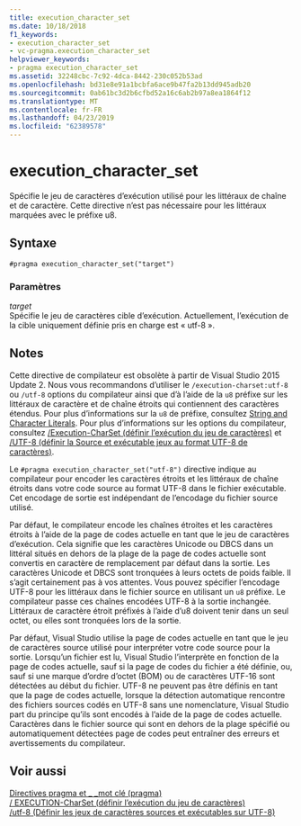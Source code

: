 ```yaml
---
title: execution_character_set
ms.date: 10/18/2018
f1_keywords:
- execution_character_set
- vc-pragma.execution_character_set
helpviewer_keywords:
- pragma execution_character_set
ms.assetid: 32248cbc-7c92-4dca-8442-230c052b53ad
ms.openlocfilehash: bd31e8e91a1bcbfa6ace9b47fa2b13dd945adb20
ms.sourcegitcommit: 0ab61bc3d2b6cfbd52a16c6ab2b97a8ea1864f12
ms.translationtype: MT
ms.contentlocale: fr-FR
ms.lasthandoff: 04/23/2019
ms.locfileid: "62389578"
---
```

# <a name="executioncharacterset"></a>execution_character_set

Spécifie le jeu de caractères d’exécution utilisé pour les littéraux de chaîne et de caractère. Cette directive n’est pas nécessaire pour les littéraux marquées avec le préfixe u8.

## <a name="syntax"></a>Syntaxe

```
#pragma execution_character_set("target")
```

### <a name="parameters"></a>Paramètres

*target*<br/>
Spécifie le jeu de caractères cible d’exécution. Actuellement, l’exécution de la cible uniquement définie pris en charge est « utf-8 ».

## <a name="remarks"></a>Notes

Cette directive de compilateur est obsolète à partir de Visual Studio 2015 Update 2. Nous vous recommandons d’utiliser le `/execution-charset:utf-8` ou `/utf-8` options du compilateur ainsi que d’à l’aide de la `u8` préfixe sur les littéraux de caractère et de chaîne étroits qui contiennent des caractères étendus. Pour plus d’informations sur la `u8` de préfixe, consultez [String and Character Literals](../cpp/string-and-character-literals-cpp.md). Pour plus d’informations sur les options du compilateur, consultez [/Execution-CharSet (définir l’exécution du jeu de caractères)](../build/reference/execution-charset-set-execution-character-set.md) et [/UTF-8 (définir la Source et exécutable jeux au format UTF-8 de caractères)](../build/reference/utf-8-set-source-and-executable-character-sets-to-utf-8.md).

Le `#pragma execution_character_set("utf-8")` directive indique au compilateur pour encoder les caractères étroits et les littéraux de chaîne étroits dans votre code source au format UTF-8 dans le fichier exécutable. Cet encodage de sortie est indépendant de l’encodage du fichier source utilisé.

Par défaut, le compilateur encode les chaînes étroites et les caractères étroits à l’aide de la page de codes actuelle en tant que le jeu de caractères d’exécution. Cela signifie que les caractères Unicode ou DBCS dans un littéral situés en dehors de la plage de la page de codes actuelle sont convertis en caractère de remplacement par défaut dans la sortie. Les caractères Unicode et DBCS sont tronquées à leurs octets de poids faible. Il s’agit certainement pas à vos attentes. Vous pouvez spécifier l’encodage UTF-8 pour les littéraux dans le fichier source en utilisant un `u8` préfixe. Le compilateur passe ces chaînes encodées UTF-8 à la sortie inchangée. Littéraux de caractère étroit préfixés à l’aide d’u8 doivent tenir dans un seul octet, ou elles sont tronquées lors de la sortie.

Par défaut, Visual Studio utilise la page de codes actuelle en tant que le jeu de caractères source utilisé pour interpréter votre code source pour la sortie. Lorsqu’un fichier est lu, Visual Studio l’interprète en fonction de la page de codes actuelle, sauf si la page de codes du fichier a été définie, ou, sauf si une marque d’ordre d’octet (BOM) ou de caractères UTF-16 sont détectées au début du fichier. UTF-8 ne peuvent pas être définis en tant que la page de codes actuelle, lorsque la détection automatique rencontre des fichiers sources codés en UTF-8 sans une nomenclature, Visual Studio part du principe qu’ils sont encodés à l’aide de la page de codes actuelle. Caractères dans le fichier source qui sont en dehors de la plage spécifié ou automatiquement détectées page de codes peut entraîner des erreurs et avertissements du compilateur.

## <a name="see-also"></a>Voir aussi

[Directives pragma et \_ \_mot clé (pragma)](../preprocessor/pragma-directives-and-the-pragma-keyword.md)<br/>
[/ EXECUTION-CharSet (définir l’exécution du jeu de caractères)](../build/reference/execution-charset-set-execution-character-set.md)<br/>
[/utf-8 (Définir les jeux de caractères sources et exécutables sur UTF-8)](../build/reference/utf-8-set-source-and-executable-character-sets-to-utf-8.md)